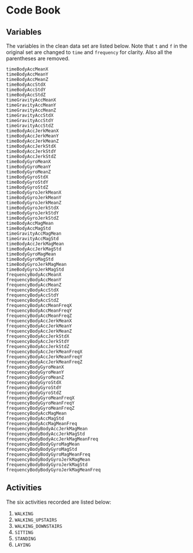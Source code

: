 # Code Book

## Variables
The variables in the clean data set are listed below. Note that `t` and `f` in the original set are changed to `time` and `frequency` for clarity. Also all the parentheses are removed. 

`timeBodyAccMeanX`       
`timeBodyAccMeanY`   
`timeBodyAccMeanZ`   
`timeBodyAccStdX`    
`timeBodyAccStdY`    
`timeBodyAccStdZ`    
`timeGravityAccMeanX`      
`timeGravityAccMeanY`     
`timeGravityAccMeanZ`             
`timeGravityAccStdX`                
`timeGravityAccStdY`                
`timeGravityAccStdZ`               
`timeBodyAccJerkMeanX`        
`timeBodyAccJerkMeanY`        
`timeBodyAccJerkMeanZ`                        
`timeBodyAccJerkStdX`                         
`timeBodyAccJerkStdY`                         
`timeBodyAccJerkStdZ`                         
`timeBodyGyroMeanX`                           
`timeBodyGyroMeanY`                           
`timeBodyGyroMeanZ`                           
`timeBodyGyroStdX`                            
`timeBodyGyroStdY`                                 
`timeBodyGyroStdZ`                   
`timeBodyGyroJerkMeanX`                              
`timeBodyGyroJerkMeanY`                    
`timeBodyGyroJerkMeanZ`                     
`timeBodyGyroJerkStdX`                     
`timeBodyGyroJerkStdY`                     
`timeBodyGyroJerkStdZ`                     
`timeBodyAccMagMean`                  
`timeBodyAccMagStd`               
`timeGravityAccMagMean`               
`timeGravityAccMagStd`              
`timeBodyAccJerkMagMean`              
`timeBodyAccJerkMagStd`               
`timeBodyGyroMagMean`                 
`timeBodyGyroMagStd`             
`timeBodyGyroJerkMagMean`             
`timeBodyGyroJerkMagStd`              
`frequencyBodyAccMeanX`               
`frequencyBodyAccMeanY`               
`frequencyBodyAccMeanZ`               
`frequencyBodyAccStdX`                
`frequencyBodyAccStdY`                
`frequencyBodyAccStdZ`           
`frequencyBodyAccMeanFreqX`           
`frequencyBodyAccMeanFreqY`           
`frequencyBodyAccMeanFreqZ`           
`frequencyBodyAccJerkMeanX`           
`frequencyBodyAccJerkMeanY`           
`frequencyBodyAccJerkMeanZ`           
`frequencyBodyAccJerkStdX`            
`frequencyBodyAccJerkStdY`            
`frequencyBodyAccJerkStdZ`       
`frequencyBodyAccJerkMeanFreqX`       
`frequencyBodyAccJerkMeanFreqY`       
`frequencyBodyAccJerkMeanFreqZ`       
`frequencyBodyGyroMeanX`              
`frequencyBodyGyroMeanY`              
`frequencyBodyGyroMeanZ`              
`frequencyBodyGyroStdX`               
`frequencyBodyGyroStdY`               
`frequencyBodyGyroStdZ`          
`frequencyBodyGyroMeanFreqX`               
`frequencyBodyGyroMeanFreqY`               
`frequencyBodyGyroMeanFreqZ`               
`frequencyBodyAccMagMean`                  
`frequencyBodyAccMagStd`              
`frequencyBodyAccMagMeanFreq`          
`frequencyBodyBodyAccJerkMagMean`          
`frequencyBodyBodyAccJerkMagStd`      
`frequencyBodyBodyAccJerkMagMeanFreq`      
`frequencyBodyBodyGyroMagMean`             
`frequencyBodyBodyGyroMagStd`         
`frequencyBodyBodyGyroMagMeanFreq`         
`frequencyBodyBodyGyroJerkMagMean`         
`frequencyBodyBodyGyroJerkMagStd`     
`frequencyBodyBodyGyroJerkMagMeanFreq`     

## Activities
The six activities recorded are listed below:
1. `WALKING`
2. `WALKING_UPSTAIRS`
3. `WALKING_DOWNSTAIRS`
4. `SITTING`
5. `STANDING`
6. `LAYING`
